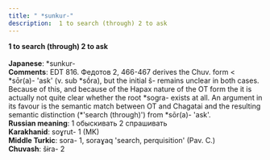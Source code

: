 ```yaml
---
title: " *sunkur-"
description:  1 to search (through) 2 to ask
---
```

<p data-pagefind-weight="0.5">
<strong> 1 to search (through) 2 to ask</strong><br><br>
<strong>Japanese</strong>:  *sunkur-<br>
<strong>Comments</strong>:  EDT 816. Федотов 2, 466-467 derives the Chuv. form < *sōr(a)- 'ask' (v. sub *sṓra), but the initial š- remains unclear in both cases. Because of this, and because of the Hapax nature of the OT form the it is actually not quite clear whether the root *sogra- exists at all. An argument in its favour is the semantic match between OT and Chagatai and the resulting semantic distinction (*'search (through)') from *sōr(a)- 'ask'.<br>
<strong>Russian meaning</strong>:  1 обыскивать 2 спрашивать<br>
<strong>Karakhanid</strong>:  soɣrut- 1 (MK)<br>
<strong>Middle Turkic</strong>:  sora- 1, soraɣaq 'search, perquisition' (Pav. C.)<br>
<strong>Chuvash</strong>:  šɨra- 2<br>

</p>
